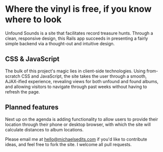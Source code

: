 # Where the vinyl is free, if you know where to look
Unfound Sounds is a site that facilitates record treasure hunts. Through a clean, responsive design, this Rails app succeeds in presenting a fairly simple backend via a thought-out and intuitive design.

## CSS & JavaScript

The bulk of this project's magic lies in client-side technologies. Using from-scratch CSS and JavaScript, the site takes the user through a smooth, AJAX-ified experience, revealing views for both unfound and found albums, and allowing visitors to navigate through past weeks without having to refresh the page.

## Planned features

Next up on the agenda is adding functionality to allow users to provide their location through their phone or desktop browser, with which the site will calculate distances to album locations. 

Please email me at [hello@michaelsedits.com](hello@michaelsedits.com) if you'd like to contribute ideas, and feel free to fork the site. I welcome all pull requests.